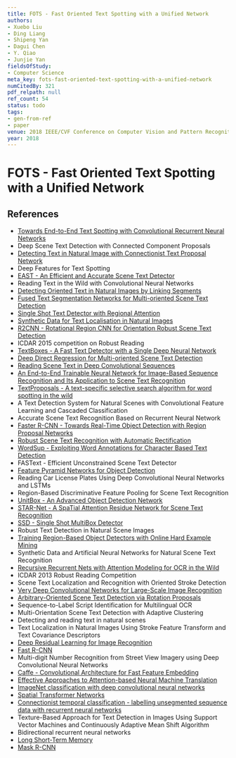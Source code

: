 ```yaml
---
title: FOTS - Fast Oriented Text Spotting with a Unified Network
authors:
- Xuebo Liu
- Ding Liang
- Shipeng Yan
- Dagui Chen
- Y. Qiao
- Junjie Yan
fieldsOfStudy:
- Computer Science
meta_key: fots-fast-oriented-text-spotting-with-a-unified-network
numCitedBy: 321
pdf_relpath: null
ref_count: 54
status: todo
tags:
- gen-from-ref
- paper
venue: 2018 IEEE/CVF Conference on Computer Vision and Pattern Recognition
year: 2018
---
```


# FOTS - Fast Oriented Text Spotting with a Unified Network

## References

- [Towards End-to-End Text Spotting with Convolutional Recurrent Neural Networks](./towards-end-to-end-text-spotting-with-convolutional-recurrent-neural-networks.md)
- Deep Scene Text Detection with Connected Component Proposals
- [Detecting Text in Natural Image with Connectionist Text Proposal Network](./detecting-text-in-natural-image-with-connectionist-text-proposal-network.md)
- Deep Features for Text Spotting
- [EAST - An Efficient and Accurate Scene Text Detector](./east-an-efficient-and-accurate-scene-text-detector.md)
- Reading Text in the Wild with Convolutional Neural Networks
- [Detecting Oriented Text in Natural Images by Linking Segments](./detecting-oriented-text-in-natural-images-by-linking-segments.md)
- [Fused Text Segmentation Networks for Multi-oriented Scene Text Detection](./fused-text-segmentation-networks-for-multi-oriented-scene-text-detection.md)
- [Single Shot Text Detector with Regional Attention](./single-shot-text-detector-with-regional-attention.md)
- [Synthetic Data for Text Localisation in Natural Images](./synthetic-data-for-text-localisation-in-natural-images.md)
- [R2CNN - Rotational Region CNN for Orientation Robust Scene Text Detection](./r2cnn-rotational-region-cnn-for-orientation-robust-scene-text-detection.md)
- ICDAR 2015 competition on Robust Reading
- [TextBoxes - A Fast Text Detector with a Single Deep Neural Network](./textboxes-a-fast-text-detector-with-a-single-deep-neural-network.md)
- [Deep Direct Regression for Multi-oriented Scene Text Detection](./deep-direct-regression-for-multi-oriented-scene-text-detection.md)
- [Reading Scene Text in Deep Convolutional Sequences](./reading-scene-text-in-deep-convolutional-sequences.md)
- [An End-to-End Trainable Neural Network for Image-Based Sequence Recognition and Its Application to Scene Text Recognition](./an-end-to-end-trainable-neural-network-for-image-based-sequence-recognition-and-its-application-to-scene-text-recognition.md)
- [TextProposals - A text-specific selective search algorithm for word spotting in the wild](./textproposals-a-text-specific-selective-search-algorithm-for-word-spotting-in-the-wild.md)
- A Text Detection System for Natural Scenes with Convolutional Feature Learning and Cascaded Classification
- Accurate Scene Text Recognition Based on Recurrent Neural Network
- [Faster R-CNN - Towards Real-Time Object Detection with Region Proposal Networks](./faster-r-cnn-towards-real-time-object-detection-with-region-proposal-networks.md)
- [Robust Scene Text Recognition with Automatic Rectification](./robust-scene-text-recognition-with-automatic-rectification.md)
- [WordSup - Exploiting Word Annotations for Character Based Text Detection](./wordsup-exploiting-word-annotations-for-character-based-text-detection.md)
- FASText - Efficient Unconstrained Scene Text Detector
- [Feature Pyramid Networks for Object Detection](./feature-pyramid-networks-for-object-detection.md)
- Reading Car License Plates Using Deep Convolutional Neural Networks and LSTMs
- Region-Based Discriminative Feature Pooling for Scene Text Recognition
- [UnitBox - An Advanced Object Detection Network](./unitbox-an-advanced-object-detection-network.md)
- [STAR-Net - A SpaTial Attention Residue Network for Scene Text Recognition](./star-net-a-spatial-attention-residue-network-for-scene-text-recognition.md)
- [SSD - Single Shot MultiBox Detector](./ssd-single-shot-multibox-detector.md)
- Robust Text Detection in Natural Scene Images
- [Training Region-Based Object Detectors with Online Hard Example Mining](./training-region-based-object-detectors-with-online-hard-example-mining.md)
- Synthetic Data and Artificial Neural Networks for Natural Scene Text Recognition
- [Recursive Recurrent Nets with Attention Modeling for OCR in the Wild](./recursive-recurrent-nets-with-attention-modeling-for-ocr-in-the-wild.md)
- ICDAR 2013 Robust Reading Competition
- Scene Text Localization and Recognition with Oriented Stroke Detection
- [Very Deep Convolutional Networks for Large-Scale Image Recognition](./very-deep-convolutional-networks-for-large-scale-image-recognition.md)
- [Arbitrary-Oriented Scene Text Detection via Rotation Proposals](./arbitrary-oriented-scene-text-detection-via-rotation-proposals.md)
- Sequence-to-Label Script Identification for Multilingual OCR
- Multi-Orientation Scene Text Detection with Adaptive Clustering
- Detecting and reading text in natural scenes
- Text Localization in Natural Images Using Stroke Feature Transform and Text Covariance Descriptors
- [Deep Residual Learning for Image Recognition](./deep-residual-learning-for-image-recognition.md)
- [Fast R-CNN](./fast-r-cnn.md)
- Multi-digit Number Recognition from Street View Imagery using Deep Convolutional Neural Networks
- [Caffe - Convolutional Architecture for Fast Feature Embedding](./caffe-convolutional-architecture-for-fast-feature-embedding.md)
- [Effective Approaches to Attention-based Neural Machine Translation](./effective-approaches-to-attention-based-neural-machine-translation.md)
- [ImageNet classification with deep convolutional neural networks](./imagenet-classification-with-deep-convolutional-neural-networks.md)
- [Spatial Transformer Networks](./spatial-transformer-networks.md)
- [Connectionist temporal classification - labelling unsegmented sequence data with recurrent neural networks](./connectionist-temporal-classification-labelling-unsegmented-sequence-data-with-recurrent-neural-networks.md)
- Texture-Based Approach for Text Detection in Images Using Support Vector Machines and Continuously Adaptive Mean Shift Algorithm
- Bidirectional recurrent neural networks
- [Long Short-Term Memory](./long-short-term-memory.md)
- [Mask R-CNN](./mask-r-cnn.md)
